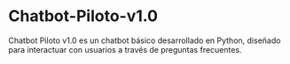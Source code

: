 # Chatbot-Piloto-v1.0
Chatbot Piloto v1.0 es un chatbot básico desarrollado en Python, diseñado para interactuar con usuarios a través de preguntas frecuentes. 
